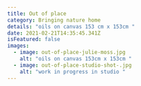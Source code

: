 ```yaml
---
title: Out of place
category: Bringing nature home
details: "oils on canvas 153 cm x 153cm "
date: 2021-02-21T14:35:45.341Z
isFeatured: false
images:
  - image: out-of-place-julie-moss.jpg
    alt: "oils on canvas 153cm x 153cm "
  - image: out-of-place-studio-shot-.jpg
    alt: "work in progress in studio "
---
```

